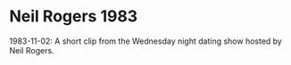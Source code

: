 # Neil Rogers 1983

1983-11-02: A short clip from the Wednesday night dating show hosted by Neil Rogers.
